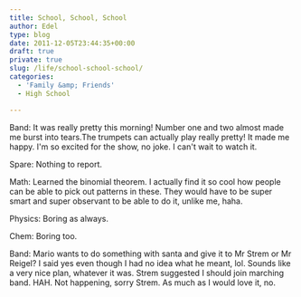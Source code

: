```yaml
---
title: School, School, School
author: Edel
type: blog
date: 2011-12-05T23:44:35+00:00
draft: true
private: true
slug: /life/school-school-school/
categories:
  - 'Family &amp; Friends'
  - High School

---
```

Band: It was really pretty this morning! Number one and two almost made me burst into tears.The trumpets can actually play really pretty! It made me happy. I'm so excited for the show, no joke. I can't wait to watch it.

Spare: Nothing to report.

Math: Learned the binomial theorem. I actually find it so cool how people can be able to pick out patterns in these. They would have to be super smart and super observant to be able to do it, unlike me, haha.

Physics: Boring as always.

Chem: Boring too.

Band: Mario wants to do something with santa and give it to Mr Strem or Mr Reigel? I said yes even though I had no idea what he meant, lol. Sounds like a very nice plan, whatever it was. Strem suggested I should join marching band. HAH. Not happening, sorry Strem. As much as I would love it, no.


